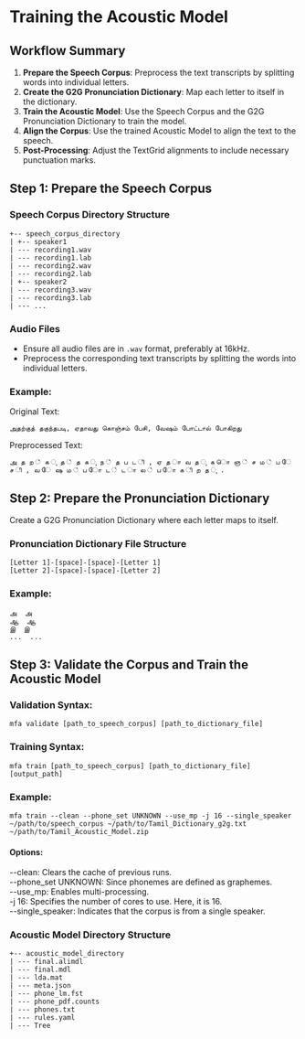 # Training the Acoustic Model

## Workflow Summary
1. **Prepare the Speech Corpus**: Preprocess the text transcripts by splitting words into individual letters.
2. **Create the G2G Pronunciation Dictionary**: Map each letter to itself in the dictionary.
3. **Train the Acoustic Model**: Use the Speech Corpus and the G2G Pronunciation Dictionary to train the model.
4. **Align the Corpus**: Use the trained Acoustic Model to align the text to the speech.
5. **Post-Processing**: Adjust the TextGrid alignments to include necessary punctuation marks.

## Step 1: Prepare the Speech Corpus

### Speech Corpus Directory Structure
```
+-- speech_corpus_directory 
| +-- speaker1 
| --- recording1.wav 
| --- recording1.lab 
| --- recording2.wav 
| --- recording2.lab 
| +-- speaker2 
| --- recording3.wav 
| --- recording3.lab 
| --- ...
```

### Audio Files
- Ensure all audio files are in `.wav` format, preferably at 16kHz.
- Preprocess the corresponding text transcripts by splitting the words into individual letters.

### Example:
Original Text:
```
அதற்குத் தகுந்தபடி, ஏதாவது கொஞ்சம் பேசி, வேஷம் போட்டால் போகிறது
```

Preprocessed Text:
```
அ த ற ் க ு த ் த க ு ந ் த ப ட ி , ஏ த ா வ த ு க ொ ஞ ் ச ம ் ப ே ச ி , வ ே ஷ ம ் ப ோ ட ் ட ா ல ் ப ோ க ி ற த ு .
```

## Step 2: Prepare the Pronunciation Dictionary
Create a G2G Pronunciation Dictionary where each letter maps to itself.

### Pronunciation Dictionary File Structure
```
[Letter 1]-[space]-[space]-[Letter 1] 
[Letter 2]-[space]-[space]-[Letter 2] 
```

### Example:
```
அ  அ
ஆ  ஆ
இ  இ
...  ...
```
## Step 3: Validate the Corpus and Train the Acoustic Model

### Validation Syntax:
```
mfa validate [path_to_speech_corpus] [path_to_dictionary_file]
```
### Training Syntax:
```
mfa train [path_to_speech_corpus] [path_to_dictionary_file] [output_path]
```

### Example:
```
mfa train --clean --phone_set UNKNOWN --use_mp -j 16 --single_speaker ~/path/to/speech_corpus ~/path/to/Tamil_Dictionary_g2g.txt ~/path/to/Tamil_Acoustic_Model.zip
```
#### Options:
--clean: Clears the cache of previous runs.<br/>
--phone_set UNKNOWN: Since phonemes are defined as graphemes.<br/>
--use_mp: Enables multi-processing.<br/>
-j 16: Specifies the number of cores to use. Here, it is 16.<br/>
--single_speaker: Indicates that the corpus is from a single speaker.

### Acoustic Model Directory Structure
```
+-- acoustic_model_directory 
| --- final.alimdl 
| --- final.mdl 
| --- lda.mat 
| --- meta.json 
| --- phone_lm.fst 
| --- phone_pdf.counts 
| --- phones.txt 
| --- rules.yaml 
| --- Tree
```
